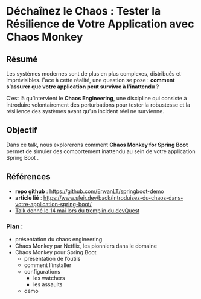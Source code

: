 # Déchaînez le Chaos : Tester la Résilience de Votre Application avec Chaos Monkey
## Résumé
Les systèmes modernes sont de plus en plus complexes, distribués et imprévisibles. Face à cette réalité, une question se pose : **comment s’assurer que votre application peut survivre à l’inattendu ?**

C’est là qu’intervient le **Chaos Engineering**, une discipline qui consiste à introduire volontairement des perturbations pour tester la robustesse et la résilience des systèmes avant qu’un incident réel ne survienne.

## Objectif
Dans ce talk, nous explorerons comment **Chaos Monkey for Spring Boot** permet de simuler des comportement inattendu au sein de votre application Spring Boot .

## Références
* **repo github** : https://github.com/ErwanLT/springboot-demo
* **article lié** : https://www.sfeir.dev/back/introduisez-du-chaos-dans-votre-application-spring-boot/
* [Talk donné le 14 mai lors du tremplin du devQuest](https://www.youtube.com/watch?v=u3J6q4bj9Zc)

### Plan :
- présentation du chaos engineering
- Chaos Monkey par Netflix, les pionniers dans le domaine
- Chaos Monkey pour Spring Boot
    - présentation de l’outils
    - comment l’installer
    - configurations
        - les watchers
        - les assaults
    - démo